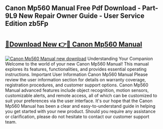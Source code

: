 ## Canon Mp560 Manual Free Pdf Download - Part-9L9 New Repair Owner Guide - User Service Edition zb5Fp

# <h2><a href="http://bc36006.oget.top/?id=Canon+Mp560+Manual">🔗Download New 👉🔴 Canon Mp560 Manual</a></h2>

[![Canon Mp560 Manual new download](https://i.imgur.com/5g1atiW.png)](http://bc36006.oget.top/?id=Canon+Mp560+Manual)
Understanding Your Companion Welcome to the world of your new Canon Mp560 Manual! This manual explores its features, functionalities, and provides essential operating instructions. Important User Information Canon Mp560 Manual Please review the user information section for details on warranty coverage, registration procedures, and customer support options. Canon Mp560 Manual advanced features include object recognition, motion sensors, customizable alerts, and remote access, all of which can be customized to suit your preferences via the user interface. It's our hope that the Canon Mp560 Manual has been a clear and easy-to-understand guide in helping you get started with your new product. Should you require any assistance or clarification, please do not hesitate to contact our customer support team.
